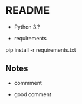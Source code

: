 # README

* Python 3.?

* requirements 

pip install -r requirements.txt 


## Notes 

* commment 

* good comment 